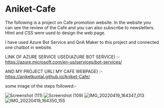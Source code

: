 # Aniket-Cafe
The following is a project on Cafe promotion website.
In the website you can see the review of the Cafe  and you can also  subscribe  to newsletters.
Html and CSS were used to design the web page.


I have used Azure Bot Service and QnA Maker to this project and connected one chatbot in website.

LINK OF AZURE SERVICE USED(AZURE BOT SERVICE) :-https://azure.microsoft.com/en-us/services/bot-services/

AND MY PROJECT URL( MY CAFE WEBPAGE) :- https://aniketkuntal.github.io/Aniket-Cafe/

some image of the steps followed:-


![Screenshot (111)](https://user-images.githubusercontent.com/57865239/163987162-09edae38-ff0a-4c72-9ce4-55e7fe843e1b.png)
![Screenshot (109)](https://user-images.githubusercontent.com/57865239/163987240-01ac927b-dc8a-4aea-8a62-c612149c0305.png)
![IMG_20220419_164347_013](https://user-images.githubusercontent.com/57865239/163992012-7a847472-c827-4bbe-b42a-da90a29f5be6.jpg)
![IMG_20220419_164350_155](https://user-images.githubusercontent.com/57865239/163992085-b7eddb12-a83c-4a5c-8aa9-9e2459db04f5.jpg)
